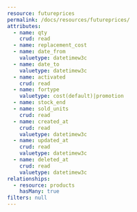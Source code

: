```yaml
---
resource: futureprices
permalink: /docs/resources/futureprices/
attributes:
  - name: qty
    crud: read
  - name: replacement_cost
  - name: date_from
    valuetype: datetimew3c
  - name: date_to
    valuetype: datetimew3c
  - name: activated
    crud: read
  - name: fortype
    valuetype: cost(default)|promotion
  - name: stock_end
  - name: sold_units
    crud: read
  - name: created_at
    crud: read
    valuetype: datetimew3c
  - name: updated_at
    crud: read
    valuetype: datetimew3c
  - name: deleted_at
    crud: read
    valuetype: datetimew3c
relationships:
  - resource: products
    hasMany: true
filters: null
---
```

